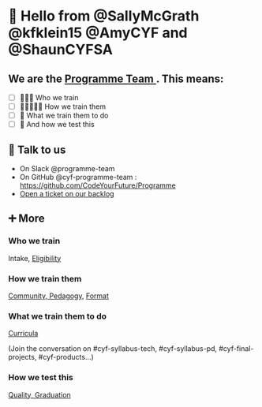 # 👋 Hello from @SallyMcGrath @kfklein15 @AmyCYF and @ShaunCYFSA

## We are the [Programme Team ](https://github.com/orgs/CodeYourFuture/teams/cyf-programme-team). This means:

- [ ] 🧑🏾‍🎓 Who we train
- [ ] 🧑🏽‍🤝‍🧑🏽 How we train them
- [ ] 🚌 What we train them to do
- [ ] 🧪 And how we test this

## 💬 Talk to us

- On Slack @programme-team
- On GitHub @cyf-programme-team : https://github.com/CodeYourFuture/Programme
- [Open a ticket on our backlog](https://github.com/CodeYourFuture/Programme/issues/new?assignees=&labels=&projects=&template=feature_request.md&title=)

## ➕ More

### Who we train

Intake, [Eligibility](https://github.com/orgs/CodeYourFuture/projects/129/views/6)

### How we train them

[Community, Pedagogy](https://github.com/orgs/CodeYourFuture/projects/129/views/3), [Format](https://github.com/orgs/CodeYourFuture/projects/129/views/8)

### What we train them to do

[Curricula](https://github.com/orgs/CodeYourFuture/projects/129/views/7)

(Join the conversation on #cyf-syllabus-tech, #cyf-syllabus-pd, #cyf-final-projects, #cyf-products...) 

### How we test this

[Quality, Graduation](https://github.com/orgs/CodeYourFuture/projects/129/views/6)
